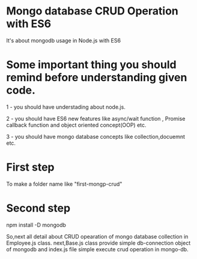 # Mongo database CRUD Operation with ES6 
It's about mongodb usage in Node.js with ES6
# Some important thing you should remind before understanding given code.
1 - you should have understading about node.js.

2 - you should have ES6 new features like async/wait function , Promise callback function and object oriented concept(OOP) etc.

3 - you should have mongo database concepts like collection,docuemnt etc.


# First step
To make a folder name like "first-mongp-crud"

# Second step
npm install -D mongodb

So,next all detail about CRUD opearation of mongo database collection in Employee.js class.
next,Base.js class provide simple db-connection object of mongodb and index.js file simple execute crud operation in mongo-db.

